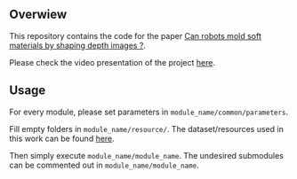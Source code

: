 ## Overwiew

This repository contains the code for the paper [Can robots mold soft materials by shaping depth images ?]().

Please check the video presentation of the project [here]().

## Usage

For every module, please set parameters in `module_name/common/parameters`. 

Fill empty folders in `module_name/resource/`. The dataset/resources used in this work can be found [here]().

Then simply execute `module_name/module_name`. The undesired submodules can be commented out in `module_name/module_name`.


